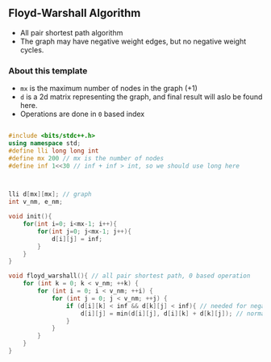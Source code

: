 ## Floyd-Warshall Algorithm

- All pair shortest path algorithm
- The graph may have negative weight edges, but no negative weight cycles.

### About this template
- `mx` is the maximum number of nodes in the graph (+1)
- `d` is a 2d matrix representing the graph, and final result will aslo be found here.
- Operations are done in `0` based index 

```C++

#include <bits/stdc++.h>
using namespace std;
#define lli long long int
#define mx 200 // mx is the number of nodes
#define inf 1<<30 // inf + inf > int, so we should use long here



lli d[mx][mx]; // graph
int v_nm, e_nm;

void init(){
    for(int i=0; i<mx-1; i++){
        for(int j=0; j<mx-1; j++){
            d[i][j] = inf;
        }
    }
}

void floyd_warshall(){ // all pair shortest path, 0 based operation
    for (int k = 0; k < v_nm; ++k) {
        for (int i = 0; i < v_nm; ++i) {
            for (int j = 0; j < v_nm; ++j) {
                if (d[i][k] < inf && d[k][j] < inf){ // needed for negative edge
                    d[i][j] = min(d[i][j], d[i][k] + d[k][j]); // normal
                }
            }
        }
    }
}

```